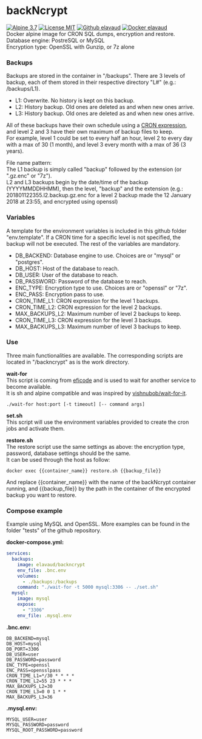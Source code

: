 # backNcrypt
[![Alpine 3.7](https://img.shields.io/badge/Alpine-3.7-brightgreen.svg)](https://hub.docker.com/_/alpine/) [![License MIT](https://img.shields.io/badge/license-MIT-blue.svg)](https://github.com/elavaud/backNcrypt/blob/master/LICENSE) [![Github elavaud](https://img.shields.io/badge/Github-elavaud-red.svg)](https://github.com/elavaud/backNcrypt) [![Docker elavaud](https://img.shields.io/badge/Docker-elavaud-lightgrey.svg)](https://hub.docker.com/r/elavaud/backncrypt/)  
Docker alpine image for CRON SQL dumps, encryption and restore.  
Database engine: PostreSQL or MySQL  
Encryption type: OpenSSL with Gunzip, or 7z alone  

### Backups 

Backups are stored in the container in "/backups". There are 3 levels of backup, each of them stored in their respective directory "L#" (e.g.: /backups/L1).
* L1: Overwrite. No history is kept on this backup.
* L2: History backup. Old ones are deleted as and when new ones arrive. 
* L3: History backup. Old ones are deleted as and when new ones arrive.

All of these backups have their own schedule using a [CRON expression](https://en.wikipedia.org/wiki/Cron#CRON_expression), and level 2 and 3 have their own maximum of backup files to keep.  
For example, level 1 could be set to every half an hour, level 2 to every day with a max of 30 (1 month), and level 3 every month with a max of 36 (3 years).

File name pattern:  
The L1 backup is simply called "backup" followed by the extension (or ".gz.enc" or "7z").  
L2 and L3 backups begin by the date/time of the backup (YYYYMMDDHHMM), then the level, "backup" and the extension (e.g.: 201801122355.l2.backup.gz.enc for a level 2 backup made the 12 January 2018 at 23:55, and encrypted using openssl)

### Variables

A template for the environment variables is included in this github folder "env.template". If a CRON time for a specific level is not specified, the backup will not be executed. The rest of the variables are mandatory.
* DB_BACKEND: Database engine to use. Choices are or "mysql" or "postgres".
* DB_HOST: Host of the database to reach.
* DB_USER: User of the database to reach.
* DB_PASSWORD: Password of the database to reach.
* ENC_TYPE: Encryption type to use. Choices are or "openssl" or "7z".
* ENC_PASS: Encryption pass to use.
* CRON_TIME_L1: CRON expression for the level 1 backups.
* CRON_TIME_L2: CRON expression for the level 2 backups.
* MAX_BACKUPS_L2: Maximum number of level 2 backups to keep.
* CRON_TIME_L3: CRON expression for the level 3 backups.
* MAX_BACKUPS_L3: Maximum number of level 3 backups to keep.

### Use

Three main functionalities are available. The corresponding scripts are located in "/backncrypt" as is the work directory.  

**wait-for**  
This script is coming from [eficode](https://github.com/eficode/wait-for) and is used to wait for another service to become available.  
It is sh and alpine compatible and was inspired by [vishnubob/wait-for-it](https://github.com/vishnubob/wait-for-it).

    ./wait-for host:port [-t timeout] [-- command args]

**set.sh**  
This script will use the environment variables provided to create the cron jobs and activate them. 

**restore.sh**  
The restore script use the same settings as above: the encryption type, password, database settings should be the same.  
It can be used through the host as follow:

    docker exec {{container_name}} restore.sh {{backup_file}} 

And replace {{container_name}} with the name of the backNcrypt container running, and {{backup_file}} by the path in the container of the encrypted backup you want to restore.

### Compose example

Example using MySQL and OpenSSL. More examples can be found in the folder "tests" of the github repository.


**docker-compose.yml:**
```yaml
services:
  backups:
    image: elavaud/backncrypt
    env_file: .bnc.env
    volumes:
      - ./backups:/backups
    command: "./wait-for -t 5000 mysql:3306 -- ./set.sh"
  mysql:
    image: mysql
    expose:
      - "3306"
    env_file: .mysql.env
```


**.bnc.env:**
```
DB_BACKEND=mysql
DB_HOST=mysql
DB_PORT=3306
DB_USER=user
DB_PASSWORD=password
ENC_TYPE=openssl
ENC_PASS=opensslpass
CRON_TIME_L1=*/30 * * * *
CRON_TIME_L2=55 23 * * *
MAX_BACKUPS_L2=30
CRON_TIME_L3=0 0 1 * *
MAX_BACKUPS_L3=36
```

**.mysql.env:**
```
MYSQL_USER=user
MYSQL_PASSWORD=password
MYSQL_ROOT_PASSWORD=password
```
